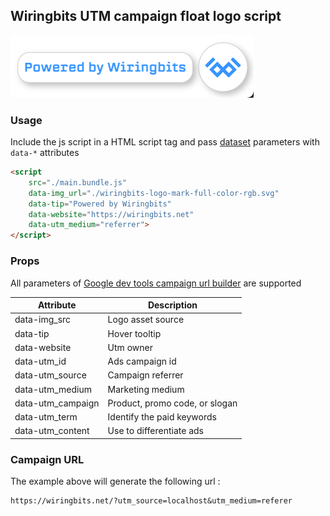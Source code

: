 ## Wiringbits UTM campaign float logo script

![hover_screenshot](/docs/onHover.png)

### Usage
Include the js script in a HTML script tag and pass [dataset](https://developer.mozilla.org/en-US/docs/Web/API/HTMLElement/dataset) parameters with `data-*` attributes

```html
<script 
    src="./main.bundle.js" 
    data-img_url="./wiringbits-logo-mark-full-color-rgb.svg"
    data-tip="Powered by Wiringbits"
    data-website="https://wiringbits.net"
    data-utm_medium="referrer">
</script>
```

### Props
All parameters of [Google dev tools campaign url builder](https://ga-dev-tools.web.app/ga4/campaign-url-builder/) are supported

|Attribute         |Description                      |
|-                 |-                                |
|data-img_src      |Logo asset source                |
|data-tip          |Hover tooltip                    |
|data-website      |Utm owner                        |
|data-utm_id       |Ads campaign id                  |
|data-utm_source   |Campaign referrer                |
|data-utm_medium   |Marketing medium                 |
|data-utm_campaign |Product, promo code, or slogan   |
|data-utm_term     |Identify the paid keywords       |
|data-utm_content  |Use to differentiate ads         |


### Campaign URL

The example above will generate the following url : 

```
https://wiringbits.net/?utm_source=localhost&utm_medium=referer
```